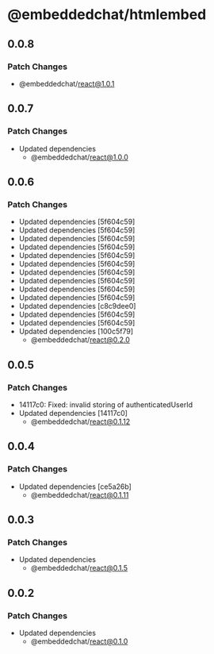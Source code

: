 # @embeddedchat/htmlembed

## 0.0.8

### Patch Changes

- @embeddedchat/react@1.0.1

## 0.0.7

### Patch Changes

- Updated dependencies
  - @embeddedchat/react@1.0.0

## 0.0.6

### Patch Changes

- Updated dependencies [5f604c59]
- Updated dependencies [5f604c59]
- Updated dependencies [5f604c59]
- Updated dependencies [5f604c59]
- Updated dependencies [5f604c59]
- Updated dependencies [5f604c59]
- Updated dependencies [5f604c59]
- Updated dependencies [5f604c59]
- Updated dependencies [5f604c59]
- Updated dependencies [5f604c59]
- Updated dependencies [c8c9dee0]
- Updated dependencies [5f604c59]
- Updated dependencies [5f604c59]
- Updated dependencies [100c5f79]
  - @embeddedchat/react@0.2.0

## 0.0.5

### Patch Changes

- 14117c0: Fixed: invalid storing of authenticatedUserId
- Updated dependencies [14117c0]
  - @embeddedchat/react@0.1.12

## 0.0.4

### Patch Changes

- Updated dependencies [ce5a26b]
  - @embeddedchat/react@0.1.11

## 0.0.3

### Patch Changes

- Updated dependencies
  - @embeddedchat/react@0.1.5

## 0.0.2

### Patch Changes

- Updated dependencies
  - @embeddedchat/react@0.1.0
